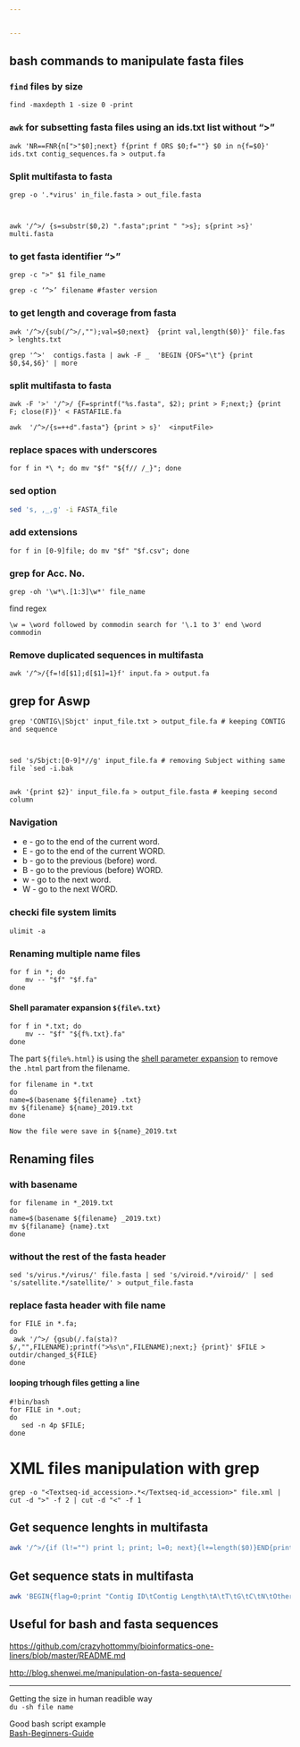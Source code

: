 ```yaml
---


---
```


<h2 id="bash-commands-to-manipulate-fasta-files">bash commands to manipulate fasta files</h2>
<h3 id="find-files-by-size"><code>find</code> files by size</h3>
<pre class=" language-bash"><code class="prism  language-bash"><span class="token function">find</span> -maxdepth 1 -size 0 -print
</code></pre>
<h3 id="awk-for-subsetting-fasta-files-using-an-ids.txt-list-without-"><code>awk</code> for subsetting fasta files using an ids.txt list without “&gt;”</h3>
<pre class=" language-bash"><code class="prism  language-bash"><span class="token function">awk</span> <span class="token string">'NR==FNR{n["&gt;"<span class="token variable">$0</span>];next} f{print f ORS <span class="token variable">$0</span>;f=""} <span class="token variable">$0</span> in n{f=<span class="token variable">$0</span>}'</span> ids.txt contig_sequences.fa <span class="token operator">&gt;</span> output.fa
</code></pre>
<h3 id="split-multifasta-to-fasta">Split multifasta to fasta</h3>
<pre class=" language-bash"><code class="prism  language-bash"><span class="token function">grep</span> -o <span class="token string">'.*virus'</span> in_file.fasta <span class="token operator">&gt;</span> out_file.fasta

</code></pre>
<pre class=" language-bash"><code class="prism  language-bash"><span class="token function">awk</span> <span class="token string">'/^&gt;/ {s=substr(<span class="token variable">$0</span>,2) ".fasta";print " "&gt;s}; s{print &gt;s}'</span> multi.fasta
</code></pre>
<h3 id="to-get-fasta-identifier-">to get fasta identifier “&gt;”</h3>
<pre class=" language-bash"><code class="prism  language-bash"><span class="token function">grep</span> -c <span class="token string">"&gt;"</span> <span class="token variable">$1</span> file_name
</code></pre>
<pre><code>grep -c ‘^&gt;’ filename #faster version
</code></pre>
<h3 id="to-get-length-and-coverage-from-fasta">to get length and coverage from fasta</h3>
<pre class=" language-bash"><code class="prism  language-bash"><span class="token function">awk</span> <span class="token string">'/^&gt;/{sub(/^&gt;/,"");val=<span class="token variable">$0</span>;next}  {print val,length(<span class="token variable">$0</span>)}'</span> file.fas <span class="token operator">&gt;</span> lenghts.txt
</code></pre>
<pre class=" language-bash"><code class="prism  language-bash"><span class="token function">grep</span> <span class="token string">'^&gt;'</span>  contigs.fasta <span class="token operator">|</span> <span class="token function">awk</span> -F _  <span class="token string">'BEGIN {OFS="\t"} {print <span class="token variable">$0</span>,<span class="token variable">$4</span>,<span class="token variable">$6</span>}'</span> <span class="token operator">|</span> <span class="token function">more</span>
</code></pre>
<h3 id="split-multifasta-to-fasta-1">split multifasta to fasta</h3>
<pre class=" language-bash"><code class="prism  language-bash"><span class="token function">awk</span> -F <span class="token string">'&gt;'</span> <span class="token string">'/^&gt;/ {F=sprintf("%s.fasta", <span class="token variable">$2</span>); print &gt; F;next;} {print F; close(F)}'</span> <span class="token operator">&lt;</span> FASTAFILE.fa
</code></pre>
<pre><code>awk  '/^&gt;/{s=++d".fasta"} {print &gt; s}'  &lt;inputFile&gt;
</code></pre>
<h3 id="replace-spaces-with-underscores">replace spaces with underscores</h3>
<pre class=" language-bash"><code class="prism  language-bash"><span class="token keyword">for</span> f <span class="token keyword">in</span> *\ *<span class="token punctuation">;</span> <span class="token keyword">do</span> <span class="token function">mv</span> <span class="token string">"<span class="token variable">$f</span>"</span> <span class="token string">"<span class="token variable">${f// /_}</span>"</span><span class="token punctuation">;</span> <span class="token keyword">done</span>
</code></pre>

### sed option
```bash
sed 's, ,_,g' -i FASTA_file
```

<h3 id="add-extensions">add extensions</h3>
<pre class=" language-bash"><code class="prism  language-bash"><span class="token keyword">for</span> f <span class="token keyword">in</span> <span class="token punctuation">[</span>0-9<span class="token punctuation">]</span>file<span class="token punctuation">;</span> <span class="token keyword">do</span> <span class="token function">mv</span> <span class="token string">"<span class="token variable">$f</span>"</span> <span class="token string">"<span class="token variable">$f</span>.csv"</span><span class="token punctuation">;</span> <span class="token keyword">done</span>
</code></pre>
<h3 id="grep-for-acc.-no.">grep for Acc. No.</h3>
<pre class=" language-bash"><code class="prism  language-bash"><span class="token function">grep</span> -oh <span class="token string">'\w*\.[1:3]\w*'</span> file_name
</code></pre>
<p>find regex</p>
<pre><code>\w = \word followed by commodin search for '\.1 to 3' end \word commodin 
</code></pre>
<h3 id="remove-duplicated-sequences-in-multifasta">Remove duplicated sequences in multifasta</h3>
<pre class=" language-bash"><code class="prism  language-bash"><span class="token function">awk</span> <span class="token string">'/^&gt;/{f=!d[<span class="token variable">$1</span>];d[<span class="token variable">$1</span>]=1}f'</span> input.fa <span class="token operator">&gt;</span> output.fa
</code></pre>
<h2 id="grep-for-aswp">grep for Aswp</h2>
<pre class=" language-bash"><code class="prism  language-bash"><span class="token function">grep</span> <span class="token string">'CONTIG\|Sbjct'</span> input_file.txt <span class="token operator">&gt;</span> output_file.fa <span class="token comment"># keeping CONTIG and sequence</span>

</code></pre>
<pre><code>sed 's/Sbjct:[0-9]*//g' input_file.fa # removing Subject withing same file `sed -i.bak

</code></pre>
<pre><code>awk '{print $2}' input_file.fa &gt; output_file.fasta # keeping second column
</code></pre>
<h3 id="navigation">Navigation</h3>
<ul>
<li>e - go to the end of the current word.</li>
<li>E - go to the end of the current WORD.</li>
<li>b - go to the previous (before) word.</li>
<li>B - go to the previous (before) WORD.</li>
<li>w - go to the next word.</li>
<li>W - go to the next WORD.</li>
</ul>
<h3 id="checki-file-system-limits">checki file system limits</h3>
<pre><code>ulimit -a
</code></pre>
<h3 id="renaming-multiple-name-files">Renaming multiple name files</h3>
<pre class=" language-bash"><code class="prism  language-bash"><span class="token keyword">for</span> f <span class="token keyword">in</span> *<span class="token punctuation">;</span> <span class="token keyword">do</span> 
    <span class="token function">mv</span> -- <span class="token string">"<span class="token variable">$f</span>"</span> <span class="token string">"<span class="token variable">$f</span>.fa"</span>
<span class="token keyword">done</span>
</code></pre>
<h4 id="shell-paramater-expansion--file.txt">Shell paramater expansion  <code>${file%.txt}</code></h4>
<pre class=" language-bash"><code class="prism  language-bash"><span class="token keyword">for</span> f <span class="token keyword">in</span> *.txt<span class="token punctuation">;</span> <span class="token keyword">do</span> 
    <span class="token function">mv</span> -- <span class="token string">"<span class="token variable">$f</span>"</span> <span class="token string">"<span class="token variable">${f%.txt}</span>.fa"</span>
<span class="token keyword">done</span>
</code></pre>
<p>The part <code>${file%.html}</code> is using the <a href="https://www.gnu.org/software/bash/manual/html_node/Shell-Parameter-Expansion.html">shell parameter expansion</a> to remove the <code>.html</code> part from the filename.</p>
<pre class=" language-bash"><code class="prism  language-bash"><span class="token keyword">for</span> filename <span class="token keyword">in</span> *.txt
<span class="token keyword">do</span>
name<span class="token operator">=</span><span class="token punctuation">$(</span>basename <span class="token variable">${filename}</span> .txt<span class="token punctuation">}</span>
<span class="token function">mv</span> <span class="token variable">${filename}</span> <span class="token variable">${name}</span>_2019.txt
<span class="token keyword">done</span>
</code></pre>
<p><code>Now the file were save in ${name}_2019.txt</code></p>
<h2 id="renaming-files">Renaming files</h2>
<h3 id="with-basename">with basename</h3>
<pre class=" language-bash"><code class="prism  language-bash"><span class="token keyword">for</span> filename <span class="token keyword">in</span> *_2019.txt
<span class="token keyword">do</span>
name<span class="token operator">=</span><span class="token variable"><span class="token variable">$(</span><span class="token function">basename</span> $<span class="token punctuation">{</span>filename<span class="token punctuation">}</span> _2019.txt<span class="token variable">)</span></span>
<span class="token function">mv</span> <span class="token variable">${filaname}</span> <span class="token punctuation">{</span>name<span class="token punctuation">}</span>.txt
<span class="token keyword">done</span>
</code></pre>
<h3 id="without-the-rest-of-the-fasta-header">without the rest of the fasta header</h3>
<pre class=" language-bash"><code class="prism  language-bash"><span class="token function">sed</span> <span class="token string">'s/virus.*/virus/'</span> file.fasta <span class="token operator">|</span> <span class="token function">sed</span> <span class="token string">'s/viroid.*/viroid/'</span> <span class="token operator">|</span> <span class="token function">sed</span> <span class="token string">'s/satellite.*/satellite/'</span> <span class="token operator">&gt;</span> output_file.fasta
</code></pre>
<h3 id="replace-fasta-header-with-file-name">replace fasta header with file name</h3>
<pre class=" language-bash"><code class="prism  language-bash"><span class="token keyword">for</span> FILE <span class="token keyword">in</span> *.fa<span class="token punctuation">;</span>
<span class="token keyword">do</span>
 <span class="token function">awk</span> <span class="token string">'/^&gt;/ {gsub(/.fa(sta)?$/,"",FILENAME);printf("&gt;%s\n",FILENAME);next;} {print}'</span> <span class="token variable">$FILE</span> <span class="token operator">&gt;</span> outdir/changed_<span class="token variable">${FILE}</span>
<span class="token keyword">done</span>
</code></pre>
<h4 id="looping-trhough-files-getting-a-line">looping trhough files getting a line</h4>
<pre class=" language-bash"><code class="prism  language-bash"><span class="token comment">#!bin/bash</span>
<span class="token keyword">for</span> FILE <span class="token keyword">in</span> *.out<span class="token punctuation">;</span>
<span class="token keyword">do</span>
   <span class="token function">sed</span> -n 4p <span class="token variable">$FILE</span><span class="token punctuation">;</span>
<span class="token keyword">done</span>
</code></pre>
<h1 id="xml-files-manipulation-with-grep">XML files manipulation with grep</h1>
<pre class=" language-bash"><code class="prism  language-bash"><span class="token function">grep</span> -o <span class="token string">"&lt;Textseq-id_accession&gt;.*&lt;/Textseq-id_accession&gt;"</span> file.xml <span class="token operator">|</span> <span class="token function">cut</span> -d <span class="token string">"&gt;"</span> -f 2 <span class="token operator">|</span> <span class="token function">cut</span> -d <span class="token string">"&lt;"</span> -f 1
</code></pre>

## Get sequence lenghts in multifasta
```bash
awk '/^>/{if (l!="") print l; print; l=0; next}{l+=length($0)}END{print l}' file.fasta
```
## Get sequence stats in multifasta
```bash
awk 'BEGIN{flag=0;print "Contig ID\tContig Length\tA\tT\tG\tC\tN\tOtherCharacters"}{if($0~/^>/){if(flag==1){tot=aCount+tCount+gCount+cCount+nCount+xCount;print id"\t"tot"\t"aCount"\t"tCount"\t"gCount"\t"cCount"\t"nCount"\t"xCount;}id=$0;flag=1;aCount=gCount=cCount=tCount=nCount=xCount=0;}else{aCount+=gsub(/[aA]/,"A",$0);tCount+=gsub(/[tT]/,"T",$0);gCount+=gsub(/[gG]/,"G",$0);cCount+=gsub(/[cC]/,"C",$0);nCount+=gsub(/[nN]/,"N",$0);xCount+=gsub(/[^ATGCNatgcn]/,"X",$0);}}END{tot=aCount+tCount+gCount+cCount+nCount+xCount;print id"\t"tot"\t"aCount"\t"tCount"\t"gCount"\t"cCount"\t"nCount"\t"xCount;}' file.fasta
```

<h2 id="useful-for-bash-and-fasta-sequences">Useful for bash and fasta sequences</h2>
<p><a href="https://github.com/crazyhottommy/bioinformatics-one-liners/blob/master/README.md">https://github.com/crazyhottommy/bioinformatics-one-liners/blob/master/README.md</a></p>
<p><a href="http://blog.shenwei.me/manipulation-on-fasta-sequence/">http://blog.shenwei.me/manipulation-on-fasta-sequence/</a></p>
<hr>
<p>Getting the size in human readible way<br>
<code>du -sh file name</code></p>
<p>Good bash script example<br>
<a href="https://www.tldp.org/LDP/Bash-Beginners-Guide/html/sect_01_05.html">Bash-Beginners-Guide</a></p>


